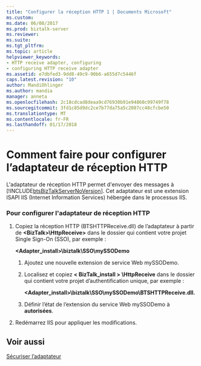 ```yaml
---
title: "Configurer la réception HTTP 1 | Documents Microsoft"
ms.custom: 
ms.date: 06/08/2017
ms.prod: biztalk-server
ms.reviewer: 
ms.suite: 
ms.tgt_pltfrm: 
ms.topic: article
helpviewer_keywords:
- HTTP receive adapter, configuring
- configuring HTTP receive adapter
ms.assetid: e7dbfed3-9dd8-49c9-90b6-a655d7c5446f
caps.latest.revision: "10"
author: MandiOhlinger
ms.author: mandia
manager: anneta
ms.openlocfilehash: 2c18cdcad8deaa9cd76930b91e94860c99749f78
ms.sourcegitcommit: 3fd1c85d9dc2ce7b77da75a5c2087cc48cfcbe50
ms.translationtype: MT
ms.contentlocale: fr-FR
ms.lasthandoff: 01/17/2018
---
```

# <a name="how-to-configure-the-http-receive-adapter"></a>Comment faire pour configurer l’adaptateur de réception HTTP
L'adaptateur de réception HTTP permet d'envoyer des messages à [!INCLUDE[btsBizTalkServerNoVersion](../includes/btsbiztalkservernoversion-md.md)]. Cet adaptateur est une extension ISAPI IIS (Internet Information Services) hébergée dans le processus IIS.  
  
### <a name="to-configure-the-http-receive-adapter"></a>Pour configurer l'adaptateur de réception HTTP  
  
1.  Copiez la réception HTTP (BTSHTTPReceive.dll) de l’adaptateur à partir de  **\<BizTalk\>\HttpReceive\>**  dans le dossier qui contient votre projet Single Sign-On (SSO), par exemple :  
  
     **<Adapter_install>\biztalk\SSO\mySSODemo**  
  
    1.  Ajoutez une nouvelle extension de service Web mySSODemo.  
  
    2.  Localisez et copiez **< BizTalk_install > \HttpReceive** dans le dossier qui contient votre projet d’authentification unique, par exemple :  
  
         **<Adapter_install>\biztalk\SSO\mySSODemo\BTSHTTPReceive.dll.**  
  
    3.  Définir l’état de l’extension du service Web mySSODemo à **autorisées**.  
  
2.  Redémarrez IIS pour appliquer les modifications.  
  
## <a name="see-also"></a>Voir aussi  
 [Sécuriser l’adaptateur](../core/security-in-biztalk-adapter-for-peoplesoft-enterprise.md)